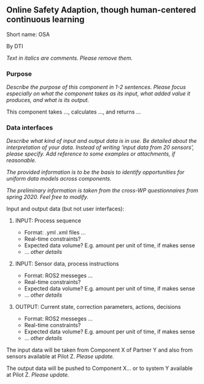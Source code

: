 ## Online Safety Adaption, though human-centered continuous learning

Short name: OSA

By DTI

_Text in italics are comments. Please remove them._

### Purpose

_Describe the purpose of this component in 1-2 sentences. Please focus especially on what the component takes as its input, what added value it produces, and what is its output._

This component takes ..., calculates ..., and returns ... 

### Data interfaces

_Describe what kind of input and output data is in use.
Be detailed about the interpretation of your data. 
Instead of writing 'input data from 20 sensors', please specify. 
Add reference to some examples or attachments, if reasonable._

_The provided information is to be the basis to identify opportunities for uniform data models across components._

_The preliminary information is taken from the cross-WP questionnaires from spring 2020. Feel free to modify._

Input and output data (but not user interfaces):


1. INPUT: Process sequence
    - Format: .yml .xml files ...
    - Real-time constraints?
    - Expected data volume? E.g. amount per unit of time, if makes sense
    - ... _other details_

1. INPUT: Sensor data, process instructions
    - Format: ROS2 messeges ...
    - Real-time constraints?
    - Expected data volume? E.g. amount per unit of time, if makes sense
    - ... _other details_

1. OUTPUT: Current state, correction parameters, actions, decisions
    - Format: ROS2 messeges ...
    - Real-time constraints?
    - Expected data volume? E.g. amount per unit of time, if makes sense
    - ... _other details_


The input data will be taken from Component X of Partner Y 
and also from sensors available at Pilot Z. _Please update._

The output data will be pushed to Component X... 
or to system Y available at Pilot Z. _Please update._
